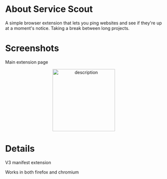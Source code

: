 # About Service Scout

A simple browser extension that lets you ping websites and see if they're up at a moment's notice. Taking a break between long projects.

# Screenshots
Main extension page<br>
<p align="center">
  <img src="https://github.com/user-attachments/assets/52b6824e-cc07-408d-aa1d-737c0fd93572" alt="description" width="200">
</p>

# Details
V3 manifest extension

Works in both firefox and chromium
